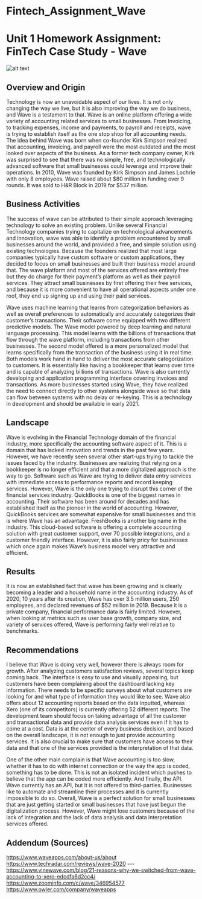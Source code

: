 # Fintech_Assignment_Wave

# Unit 1 Homework Assignment: FinTech Case Study - Wave
![alt text](https://dwdqz3611m4qq.cloudfront.net/meta-images/Wave_shareable_image.jpg?mtime=20181207145119&focal=none)
## Overview and Origin
Technology is now an unavoidable aspect of our lives. It is not only changing the way we live, but it is also improving the way we do business, and Wave is a testament to that. Wave is an online platform offering a wide variety of accounting related services to small businesses. From Invoicing, to tracking expenses, income and payments, to payroll and receipts, wave is trying to establish itself as the one stop shop for all accounting needs. The idea behind Wave was born when co-founder Kirk Simpson realized that accounting, invoicing, and payroll were the most outdated and the most looked over aspects of the business. As a former tech company owner, Kirk was surprised to see that there was no simple, free, and technologically advanced software that small businesses could leverage and improve their operations. In 2010, Wave was founded by Kirk Simpson and James Lochrie with only 8 employees. Wave raised about $80 million in funding over 9 rounds. It was sold to H&R Block in 2019 for $537 million. 
## Business Activities
The success of wave can be attributed to their simple approach leveraging technology to solve an existing problem. Unlike several Financial Technology companies trying to capitalize on technological advancements and innovation, wave was able to identify a problem encountered by small businesses around the world, and provided a free, and simple solution using existing technologies. Because the founders realized that most large companies typically have custom software or custom applications, they decided to focus on small businesses and built their business model around that. The wave platform and most of the services offered are entirely free but they do charge for their payment’s platform as well as their payroll services. They attract small businesses by first offering their free services, and because it is more convenient to have all operational aspects under one roof, they end up signing up and using their paid services.

Wave uses machine learning that learns from categorization behaviors as well as overall preferences to automatically and accurately categorizes their customer’s transactions. Their software come equipped with two different predictive models. The Wave model powered by deep learning and natural language processing. This model learns with the billions of transactions that flow through the wave platform, including transactions from other businesses. The second model offered is a more personalized model that learns specifically from the transaction of the business using it in real time. Both models work hand in hand to deliver the most accurate categorization to customers. It is essentially like having a bookkeeper that learns over time and is capable of analyzing billions of transactions. 
Wave is also currently developing and application programming interface covering invoices and transactions. As more businesses started using Wave, they have realized the need to connect directly to other systems alongside wave so that data can flow between systems with no delay or re-keying. This is a technology in development and should be available in early 2021. 
## Landscape
Wave is evolving in the Financial Technology domain of the financial industry, more specifically the accounting software aspect of it. This is a domain that has lacked innovation and trends in the past few years. However, we have recently seen several other start-ups trying to tackle the issues faced by the industry. Businesses are realizing that relying on a bookkeeper is no longer efficient and that a more digitalized approach is the way to go. Software such as Wave are trying to deliver data entry services with immediate access to performance reports and record keeping services. 
However, Wave is the only one trying to disrupt this corner of the financial services industry. QuickBooks is one of the biggest names in accounting. Their software has been around for decades and has established itself as the pioneer in the world of accounting. However, QuickBooks services are somewhat expensive for small businesses and this is where Wave has an advantage. FreshBooks is another big name in the industry. This cloud-based software is offering a complete accounting solution with great customer support, over 70 possible integrations, and a customer friendly interface. However, it is also fairly pricy for businesses which once again makes Wave’s business model very attractive and efficient.
## Results
It is now an established fact that wave has been growing and is clearly becoming a leader and a household name in the accounting industry. As of 2020, 10 years after its creation, Wave has over 3.5 million users, 250 employees, and declared revenues of $52 million in 2019. Because it is a private company, financial performance data is fairly limited. However, when looking at metrics such as user base growth, company size, and variety of services offered, Wave is performing fairly well relative to benchmarks. 
## Recommendations
I believe that Wave is doing very well, however there is always room for growth. After analyzing customers satisfaction reviews, several topics keep coming back. The interface is easy to use and visually appealing, but customers have been complaining about the dashboard lacking key information. There needs to be specific surveys about what customers are looking for and what type of information they would like to see. Wave also offers about 12 accounting reports based on the data inputted, whereas Xero (one of its competitors) is currently offering 52 different reports. The development team should focus on taking advantage of all the customer and transactional data and provide data analysis services even if it has to come at a cost. Data is at the center of every business decision, and based on the overall landscape, it is not enough to just provide accounting services. It is also crucial to make sure that customers have access to their data and that one of the services provided is the interpretation of that data. 

One of the other main complain is that Wave accounting is too slow, whether it has to do with internet connection or the way the app is coded, something has to be done. This is not an isolated incident which pushes to believe that the app can be coded more efficiently.
And finally, the API. Wave currently has an API, but it is not offered to third-parties. Businesses like to automate and streamline their processes and it is currently impossible to do so. 
Overall, Wave is a perfect solution for small businesses that are just getting started or small businesses that have just begun the digitalization process. However, Wave might lose customers because of the lack of integration and the lack of data analysis and data interpretation services offered. 
## Addendum (Sources)
https://www.waveapps.com/about-us/about
https://www.techradar.com/reviews/wave-2020 ---
https://www.vinewave.com/blog/21-reasons-why-we-switched-from-wave-accounting-to-xero-edcdfa6d2cc4/
https://www.zoominfo.com/c/wave/346954577
https://www.owler.com/company/waveapps
